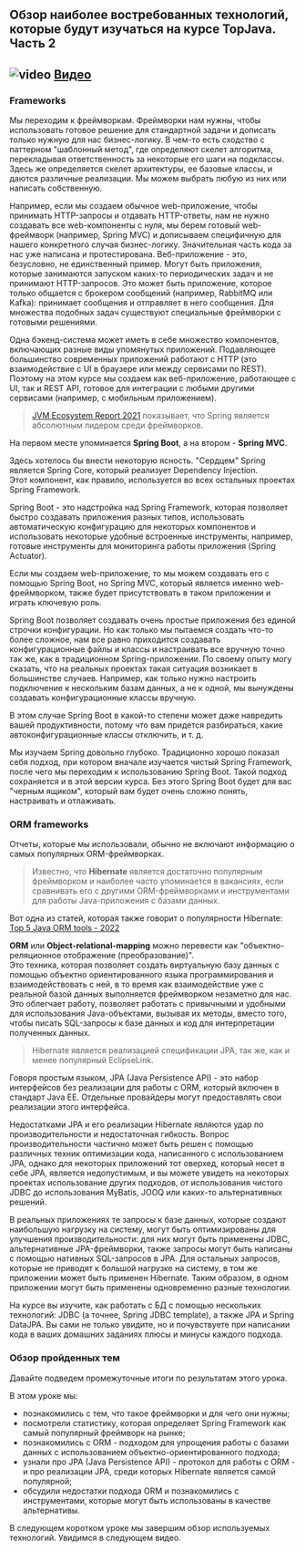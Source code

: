 ## Обзор наиболее востребованных технологий, которые будут изучаться на курсе TopJava. Часть 2

## ![video](https://cloud.githubusercontent.com/assets/13649199/13672715/06dbc6ce-e6e7-11e5-81a9-04fbddb9e488.png) [Видео](https://drive.google.com/file/d/1JLIieojERPJQuqJXxJSC5tc4mzb_4JuU)

### Frameworks
Мы переходим к фреймворкам. Фреймворки нам нужны, чтобы использовать 
готовое решение для стандартной задачи и дописать только нужную 
для нас бизнес-логику. В чем-то есть сходство с паттерном 
"шаблонный метод", где определяют скелет алгоритма, перекладывая 
ответственность за некоторые его шаги на подклассы. Здесь же 
определяется скелет архитектуры, ее базовые классы, и даются 
различные реализации. Мы можем выбрать любую из них или написать собственную.

Например, если мы создаем обычное web-приложение, чтобы 
принимать HTTP-запросы и отдавать HTTP-ответы, нам не 
нужно создавать все web-компоненты с нуля, мы берем 
готовый web-фреймворк (например, Spring MVC) и дописываем 
специфичную для нашего конкретного случая бизнес-логику. 
Значительная часть кода за нас уже написана и протестирована.
Веб-приложение - это, безусловно, не единственный пример. 
Могут быть приложения, которые занимаются запуском каких-то 
периодических задач и не принимают HTTP-запросов. 
Это может быть приложение, которое только общается с 
брокером сообщений (например, RabbitMQ или Kafka): принимает 
сообщения и отправляет в него сообщения.
Для множества подобных задач существуют специальные фреймворки 
с готовыми решениями.

Одна бэкенд-система может иметь в себе множество компонентов, 
включающих разные виды упомянутых приложений. Подавляющее 
большинство современных приложений работают с HTTP 
(это взаимодействие с UI в браузере или между сервисами по REST).
Поэтому на этом курсе мы создаем как веб-приложение, работающее с UI, 
так и REST API, готовое для интеграции с любыми другими сервисами 
(например, с мобильным приложением).

>[JVM Ecosystem Report 2021](https://snyk.io/jvm-ecosystem-report-2021/) 
>показывает, что Spring является абсолютным 
>лидером среди фреймворков.

На первом месте упоминается **Spring Boot**, а на втором - **Spring MVC**. 

Здесь хотелось бы внести некоторую ясность.
"Сердцем" Spring является Spring Core, который реализует Dependency 
Injection.   
Этот компонент, как правило, используется во всех остальных 
проектах Spring Framework.

Spring Boot - это надстройка над Spring Framework, 
которая позволяет быстро создавать приложения разных типов, 
использовать автоматическую конфигурацию для некоторых 
компонентов и использовать некоторые удобные встроенные 
инструменты, например, готовые инструменты для мониторинга 
работы приложения (Spring Actuator).

Если мы создаем web-приложение, то мы можем создавать его с 
помощью Spring Boot, но Spring MVC, который является именно 
web-фреймворком, также будет присутствовать в таком приложении 
и играть ключевую роль.

Spring Boot позволяет создавать очень простые приложения без 
единой строчки конфигурации. Но как только мы пытаемся 
создать что-то более сложное, нам все равно приходится 
создавать конфигурационные файлы и классы и настраивать все вручную 
точно так же, как в традиционном Spring-приложении. 
По своему опыту могу сказать, что на реальных проектах 
такая ситуация возникает в большинстве случаев. 
Например, как только нужно настроить подключение 
к нескольким базам данных, а не к одной, мы вынуждены 
создавать конфигурационные классы вручную.

В этом случае Spring Boot в какой-то степени может даже 
навредить вашей продуктивности, потому что вам придется 
разбираться, какие автоконфигурационные классы отключить, и т. д.

Мы изучаем Spring довольно глубоко.
Традиционно хорошо показал себя подход, при котором 
вначале изучается чистый Spring Framework, после чего 
мы переходим к использованию Spring Boot. Такой подход 
сохраняется и в этой версии курса. Без этого Spring Boot 
будет для вас "черным ящиком", который вам будет очень 
сложно понять, настраивать и отлаживать.

### ORM frameworks
Отчеты, которые мы использовали, обычно не включают информацию 
о самых популярных ORM-фреймворках.

>Известно, 
>что **Hibernate** является достаточно популярным фреймворком 
>и наиболее часто упоминается в вакансиях, если сравнивать 
>его с другими ORM-фреймворками и инструментами для работы Java-приложения 
>с базами данных. 

Вот одна из статей, которая также говорит о 
популярности Hibernate: [Top 5 Java ORM tools - 2022](https://www.knowledgefactory.net/2021/09/top-java-orm-tools-20XX.html)

**ORM** или **Object-relational-mapping** можно перевести как 
"объектно-реляционное отображение (преобразование)".   
Это техника, которая позволяет создать виртуальную базу 
данных с помощью объектно ориентированного языка 
программирования и взаимодействовать с ней, в то время 
как взаимодействие уже с реальной базой данных выполняется 
фреймворком незаметно для нас.
Это облегчает работу, позволяет работать с привычными 
и удобными для использования Java-объектами, вызывая 
их методы, вместо того, чтобы писать SQL-запросы к базе данных и код для интерпретации полученных данных.

>Hibernate является реализацией спецификации JPA, 
>так же, как и менее популярный EclipseLink.   

Говоря простым языком, JPA (Java Persistence API) - это 
набор интерфейсов без реализации для работы с ORM, 
который включен в стандарт Java EE. Отдельные провайдеры 
могут предоставлять свои реализации этого интерфейса.

Недостатками JPA и его реализации Hibernate являются удар по производительности 
и недостаточная гибкость. Вопрос производительности частично 
может быть решен с помощью различных техник оптимизации кода, 
написанного с использованием JPA, однако для некоторых 
приложений тот оверхед, который несет в себе JPA, является 
недопустимым, и вы можете увидеть на некоторых проектах 
использование других подходов, от использования 
чистого JDBC до использования MyBatis, JOOQ или каких-то 
альтернативных решений.

В реальных приложениях те запросы к базе данных, 
которые создают наибольшую нагрузку на систему, 
могут быть оптимизированы для улучшения производительности: для 
них могут быть применены JDBC, альтернативные 
JPA-фреймворки, также запросы могут быть написаны 
с помощью нативных SQL-запросов в JPA. 
Для остальных запросов, которые не приводят к 
большой нагрузке на систему, в том же приложении может 
быть применен Hibernate. 
Таким образом, в одном приложении могут быть применены одновременно разные технологии.


На курсе вы изучите, как работать с БД с помощью нескольких 
технологий: JDBC (а точнее, Spring JDBC template), 
а также JPA и Spring DataJPA. 
Вы сами не только увидите, но и почувствуете 
при написании кода в ваших домашних заданиях плюсы и минусы каждого подхода.

### Обзор пройденных тем
Давайте подведем промежуточные итоги по результатам этого урока.

В этом уроке мы:

* познакомились с тем, что такое фреймворки 
и для чего они нужны;
* посмотрели статистику, которая определяет 
Spring Framework как самый популярный фреймворк на рынке;
* познакомились с ORM - подходом для упрощения работы 
с базами данных с использованием объектно-ориентированного подхода; 
* узнали про JPA (Java Persistence API) - протокол для работы с 
ORM - и про реализации JPA, среди которых Hibernate является самой популярной; 
* обсудили недостатки подхода ORM и познакомились с инструментами, 
которые могут быть использованы в качестве альтернативы.

В следующем коротком уроке мы завершим обзор используемых технологий.
Увидимся в следующем видео. 
